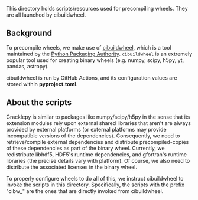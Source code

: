 This directory holds scripts/resources used for precompiling wheels. They are all launched by cibuildwheel.

## Background

To precompile wheels, we make use of [cibuildwheel](https://cibuildwheel.pypa.io/en/stable/), which is a tool maintained by the [Python Packaging Authority](https://www.pypa.io/en/latest/). ``cibuildwheel`` is an extremely popular tool used for creating binary wheels (e.g. numpy, scipy, h5py, yt, pandas, astropy).

cibuildwheel is run by GitHub Actions, and its configuration values are stored within **pyproject.toml**.

## About the scripts

Gracklepy is similar to packages like numpy/scipy/h5py in the sense that its extension modules rely upon external shared libraries that aren't are always provided by external platforms (or external platforms may provide incompatible versions of the dependencies). Consequently, we need to retrieve/compile external dependencies and distribute precompiled-copies of these dependencies as part of the binary wheel. Currently, we redistribute libhdf5, HDF5's runtime dependencies, and gfortran's runtime libraries (the precise details vary with platform). Of course, we also need to distribute the associated licenses in the binary wheel.

To properly configure wheels to do all of this, we instruct cibuildwheel to invoke the scripts in this directory. Specifically, the scripts with the prefix "cibw_" are the ones that are directly invoked from cibuildwheel.

